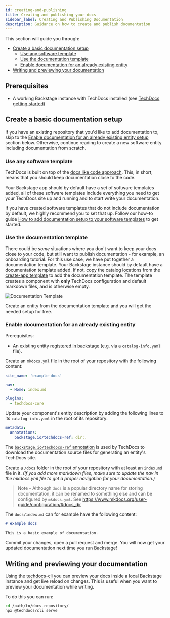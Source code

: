 ```yaml
---
id: creating-and-publishing
title: Creating and publishing your docs
sidebar_label: Creating and Publishing Documentation
description: Guidance on how to create and publish documentation
---
```


This section will guide you through:

- [Create a basic documentation setup](#create-a-basic-documentation-setup)
  - [Use any software template](#use-any-software-template)
  - [Use the documentation template](#use-the-documentation-template)
  - [Enable documentation for an already existing entity](#enable-documentation-for-an-already-existing-entity)
- [Writing and previewing your documentation](#writing-and-previewing-your-documentation)

## Prerequisites

- A working Backstage instance with TechDocs installed (see
  [TechDocs getting started](getting-started.md))

## Create a basic documentation setup

If you have an existing repository that you'd like to add documentation to, skip
to the
[Enable documentation for an already existing entity setup](#enable-documentation-for-an-already-existing-entity)
section below. Otherwise, continue reading to create a new software entity
including documentation from scratch.

### Use any software template

TechDocs is built on top of the
[docs like code approach](https://www.docslikecode.com/about/). This, in short,
means that you should keep documentation close to the code.

Your Backstage app should by default have a set of software templates added, all
of these software templates include everything you need to get your TechDocs
site up and running and to start write your documentation.

If you have created software templates that do not include documentation by
default, we highly recommend you to set that up. Follow our how-to guide
[How to add documentation setup to your software templates](./how-to-guides.md#how-to-add-documentation-setup-to-your-software-templates)
to get started.

### Use the documentation template

There could be _some_ situations where you don't want to keep your docs close to
your code, but still want to publish documentation - for example, an onboarding
tutorial. For this use case, we have put together a documentation template. Your
Backstage instance should by default have a documentation template added. If
not, copy the catalog locations from the
[create-app template](https://github.com/backstage/backstage/blob/master/packages/create-app/templates/default-app/app-config.yaml.hbs)
to add the documentation template. The template creates a component with
**only** TechDocs configuration and default markdown files, and is otherwise
empty.

![Documentation Template](../../assets/techdocs/documentation-template.png)

Create an entity from the documentation template and you will get the needed
setup for free.

### Enable documentation for an already existing entity

Prerequisites:

- An existing entity
  [registered in backstage](../software-catalog/index.md#adding-components-to-the-catalog)
  (e.g. via a `catalog-info.yaml` file).

Create an `mkdocs.yml` file in the root of your repository with the following
content:

```yaml
site_name: 'example-docs'

nav:
  - Home: index.md

plugins:
  - techdocs-core
```

Update your component's entity description by adding the following lines to its
`catalog-info.yaml` in the root of its repository:

```yaml
metadata:
  annotations:
    backstage.io/techdocs-ref: dir:.
```

The
[`backstage.io/techdocs-ref` annotation](../software-catalog/well-known-annotations.md#backstageiotechdocs-ref)
is used by TechDocs to download the documentation source files for generating an
entity's TechDocs site.

Create a `/docs` folder in the root of your repository with at least an
`index.md` file in it. _(If you add more markdown files, make sure to update the
nav in the mkdocs.yml file to get a proper navigation for your documentation.)_

> Note - Although `docs` is a popular directory name for storing documentation,
> it can be renamed to something else and can be configured by `mkdocs.yml`. See
> https://www.mkdocs.org/user-guide/configuration/#docs_dir

The `docs/index.md` can for example have the following content:

```md
# example docs

This is a basic example of documentation.
```

Commit your changes, open a pull request and merge. You will now get your
updated documentation next time you run Backstage!

## Writing and previewing your documentation

Using the [techdocs-cli](https://github.com/backstage/techdocs-cli) you can
preview your docs inside a local Backstage instance and get live reload on
changes. This is useful when you want to preview your documentation while
writing.

To do this you can run:

```bash
cd /path/to/docs-repository/
npx @techdocs/cli serve
```
